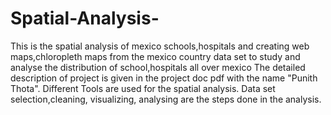 # Spatial-Analysis-
This is the spatial analysis of mexico schools,hospitals and creating web maps,chloropleth maps from the mexico country data set to study and analyse the distribution of school,hospitals all over mexico
The detailed description of project is given in the project doc pdf with the name "Punith Thota".
Different Tools are used for the spatial analysis.
Data set selection,cleaning, visualizing, analysing are the steps done in the analysis.
